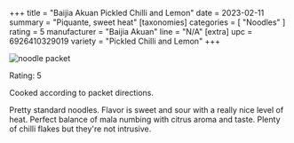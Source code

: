 +++
title = "Baijia Akuan Pickled Chilli and Lemon"
date = 2023-02-11
summary = "Piquante, sweet heat"
[taxonomies]
categories = [ "Noodles" ]
rating = 5
manufacturer = "Baijia Akuan"
line = "N/A"
[extra]
upc = 6926410329019
variety = "Pickled Chilli and Lemon"
+++

![noodle packet](feature-6926410329019.jpg)

Rating: 5

Cooked according to packet directions.

Pretty standard noodles.
Flavor is sweet and sour with a really nice level of heat.
Perfect balance of mala numbing with citrus aroma and taste.
Plenty of chilli flakes but they're not intrusive.
